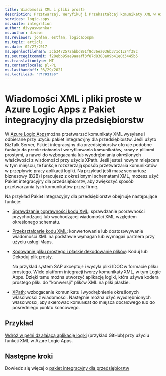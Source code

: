 ```yaml
---
title: Wiadomości XML i pliki proste
description: Przetwarzaj, Weryfikuj i Przekształcaj komunikaty XML w Azure Logic Apps z Pakiet integracyjny dla przedsiębiorstw
services: logic-apps
ms.suite: integration
author: divyaswarnkar
ms.author: divswa
ms.reviewer: jonfan, estfan, logicappspm
ms.topic: article
ms.date: 02/27/2017
ms.openlocfilehash: 3cb3472572abbd891f8d36ea036b371c1224f38c
ms.sourcegitcommit: f28ebb95ae9aaaff3f87d8388a09b41e0b3445b5
ms.translationtype: MT
ms.contentlocale: pl-PL
ms.lasthandoff: 03/29/2021
ms.locfileid: "74792155"
---
```

# <a name="xml-messages-and-flat-files-in-azure-logic-apps-with-enterprise-integration-pack"></a>Wiadomości XML i pliki proste w Azure Logic Apps z Pakiet integracyjny dla przedsiębiorstw

W [Azure Logic Apps](logic-apps-overview.md)można przetwarzać komunikaty XML wysyłane i odbierane przy użyciu pakiet integracyjny dla przedsiębiorstw. Jeśli użyto BizTalk Server, Pakiet integracyjny dla przedsiębiorstw oferuje podobne funkcje do przekształcania i weryfikowania komunikatów, pracy z plikami prostymi, a nawet do wzbogacania lub wyodrębniania określonych właściwości z wiadomości przy użyciu XPath. Jeśli jesteś nowym miejscem w tym miejscu, te funkcje rozszerzają sposób przetwarzania komunikatów w przepływie pracy aplikacji logiki. Na przykład jeśli masz scenariusz biznesowy (B2B) i pracujesz z określonymi schematami XML, możesz użyć Pakiet integracyjny dla przedsiębiorstw, aby zwiększyć sposób przetwarzania tych komunikatów przez firmę.

Na przykład Pakiet integracyjny dla przedsiębiorstw obejmuje następujące funkcje:

* [Sprawdzanie poprawności kodu XML](logic-apps-enterprise-integration-xml-validation.md): sprawdzanie poprawności przychodzącej lub wychodzącej wiadomości XML względem określonego schematu.

* [Przekształcanie kodu XML](logic-apps-enterprise-integration-transform.md): konwertowanie lub dostosowywanie wiadomości XML na podstawie wymagań lub wymagań partnera przy użyciu usługi Maps.

* [Kodowanie pliku prostego i płaskie dekodowanie plików](logic-apps-enterprise-integration-flatfile.md): Koduj lub Dekoduj plik prosty.

  Na przykład system SAP akceptuje i wysyła pliki IDOC w formacie pliku prostego. Wiele platform integracji tworzy komunikaty XML, w tym Logic Apps. Dzięki temu można utworzyć aplikację logiki, która używa kodera prostego pliku do "konwersji" plików XML na pliki płaskie.

* [XPath](workflow-definition-language-functions-reference.md#xpath): wzbogacanie komunikatu i wyodrębnienie określonych właściwości z wiadomości. Następnie można użyć wyodrębnionych właściwości, aby skierować komunikat do miejsca docelowego lub do pośredniego punktu końcowego.

## <a name="sample"></a>Przykład

[Wdróż w pełni działającą aplikację logiki](https://github.com/Azure/azure-quickstart-templates/tree/master/201-logic-app-veter-pipeline) (przykład GitHub) przy użyciu funkcji XML w Azure Logic Apps.

## <a name="next-steps"></a>Następne kroki

Dowiedz się więcej o [pakiet integracyjny dla przedsiębiorstw](logic-apps-enterprise-integration-overview.md)
